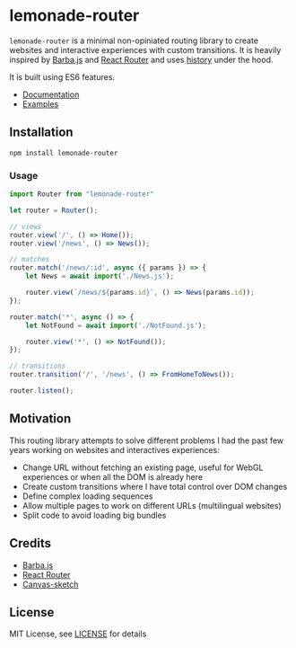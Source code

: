 # lemonade-router

`lemonade-router` is a minimal non-opiniated routing library to create websites and interactive experiences with custom transitions. It is heavily inspired by [Barba.js](https://github.com/barbajs/barba) and [React Router](https://github.com/ReactTraining/react-router) and uses [history](https://npmjs.com/package/history) under the hood.

It is built using ES6 features.

- [Documentation](https://github.com/raphaelameaume/lemonade-router/tree/master/docs/README.md)
- [Examples](https://github.com/raphaelameaume/lemonade-router/tree/master/demo)

## Installation

`npm install lemonade-router`

### Usage

```js
import Router from "lemonade-router"

let router = Router();

// views
router.view('/', () => Home());
router.view('/news', () => News());

// matches
router.match('/news/:id', async ({ params }) => {
    let News = await import('./News.js');

    router.view(`/news/${params.id}`, () => News(params.id));
});

router.match('*', async () => {
    let NotFound = await import('./NotFound.js');

    router.view('*', () => NotFound());
});

// transitions
router.transition('/', '/news', () => FromHomeToNews());

router.listen();

```

## Motivation
This routing library attempts to solve different problems I had the past few years working on websites and interactives experiences:
- Change URL without fetching an existing page, useful for WebGL experiences or when all the DOM is already here
- Create custom transitions where I have total control over DOM changes
- Define complex loading sequences 
- Allow multiple pages to work on different URLs (multilingual websites)
- Split code to avoid loading big bundles

## Credits
- [Barba.js](https://github.com/barbajs/barba)
- [React Router](https://github.com/ReactTraining/react-router)
- [Canvas-sketch](https://github.com/mattdesl/canvas-sketch)

## License

MIT License, see [LICENSE](https://github.com/raphaelameaume/lemonade-router/tree/master/LICENSE) for details